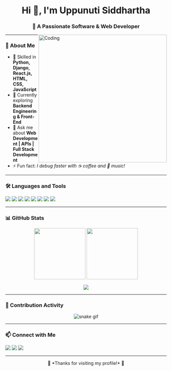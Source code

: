 <h1 align="center">Hi 👋, I'm Uppunuti Siddhartha</h1>
<h3 align="center">🚀 A Passionate Software & Web Developer</h3>

<img align="right" alt="Coding" width="400" src="https://cdn.dribbble.com/users/1162077/screenshots/3848914/programmer.gif">

---

### 🌟 About Me  
- 🔧 Skilled in **Python, Django, React.js, HTML, CSS, JavaScript**  
- 🌱 Currently exploring **Backend Engineering & Front-End**    
- 💬 Ask me about **Web Development | APIs | Full Stack Development**  
- ⚡ Fun fact: *I debug faster with ☕ coffee and 🎵 music!*  

---

### 🛠️ Languages and Tools  

<p align="left">
  <img src="https://img.shields.io/badge/Python-3776AB?style=for-the-badge&logo=python&logoColor=white"/> 
  <img src="https://img.shields.io/badge/Django-092E20?style=for-the-badge&logo=django&logoColor=white"/> 
  <img src="https://img.shields.io/badge/JavaScript-F7DF1E?style=for-the-badge&logo=javascript&logoColor=black"/> 
  <img src="https://img.shields.io/badge/React-20232A?style=for-the-badge&logo=react&logoColor=61DAFB"/> 
  <img src="https://img.shields.io/badge/HTML5-E34F26?style=for-the-badge&logo=html5&logoColor=white"/> 
  <img src="https://img.shields.io/badge/CSS3-1572B6?style=for-the-badge&logo=css3&logoColor=white"/> 
  <img src="https://img.shields.io/badge/PostgreSQL-316192?style=for-the-badge&logo=postgresql&logoColor=white"/> 
  <img src="https://img.shields.io/badge/REST_API-FF6F00?style=for-the-badge"/> 
</p>

---

### 📊 GitHub Stats  

<p align="center">
  <!-- GitHub Stats -->
  <img src="https://github-readme-stats.vercel.app/api?username=uppunutisiddhartha&show_icons=true&theme=shark" height="160"/>
  <!-- Top Languages -->
  <img src="https://github-readme-stats.vercel.app/api/top-langs/?username=uppunutisiddhartha&layout=compact&theme=shark" height="160"/>
</p>

<p align="center">
  <!-- GitHub Streak -->
  <img src="https://github-readme-streak-stats.herokuapp.com?user=uppunutisiddhartha&theme=shark&hide_border=true"/>
</p>

---

### 🐍 Contribution Activity  

<p align="center">
  <img src="https://github.com/uppunutisiddhartha/blob/output/github-contribution-grid-snake.svg" alt="snake gif" />
</p>

---

### 📫 Connect with Me  

<p align="left">
  <a href="mailto:uppunutisiddhartha@gmail.com"><img src="https://img.shields.io/badge/Gmail-D14836?style=for-the-badge&logo=gmail&logoColor=white"/></a>
  <a href="https://www.linkedin.com/in/siddhartha55/"><img src="https://img.shields.io/badge/LinkedIn-0077B5?style=for-the-badge&logo=linkedin&logoColor=white"/></a>
  <a href="https://github.com/uppunutisiddhartha"><img src="https://img.shields.io/badge/GitHub-100000?style=for-the-badge&logo=github&logoColor=white"/></a>
</p>

---

<p align="center">
  🌟 *Thanks for visiting my profile!* 🌟  
</p>
